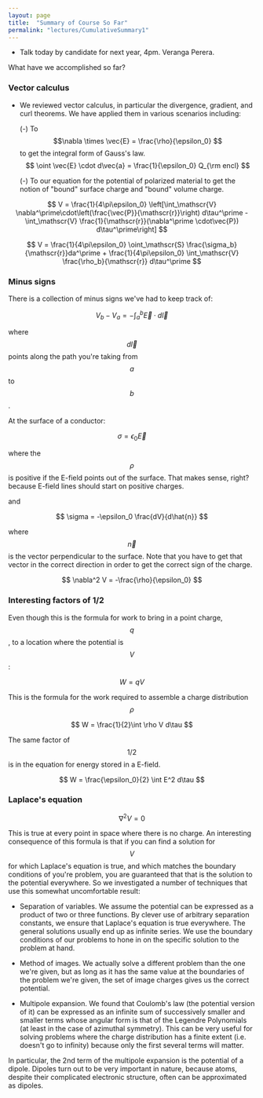```yaml
---
layout: page
title:  "Summary of Course So Far"
permalink: "lectures/CumulativeSummary1"
---
```


* Talk today by candidate for next year, 4pm. Veranga Perera.

What have we accomplished so far?

### Vector calculus

* We reviewed vector calculus, in particular the divergence, gradient, and curl theorems. We have applied them in various scenarios including:

     (-) To $$\nabla \times \vec{E} = \frac{\rho}{\epsilon_0} $$ to get the integral form of Gauss's law. $$
\oint \vec{E} \cdot d\vec{a} = \frac{1}{\epsilon_0} Q_{\rm encl}
$$

     (-) To our equation for the potential of polarized material to get the notion of "bound" surface charge and "bound" volume charge.

$$
V = \frac{1}{4\pi\epsilon_0} \left[\int_\mathscr{V} \nabla^\prime\cdot\left(\frac{\vec{P}}{\mathscr{r}}\right) d\tau^\prime - \int_\mathscr{V} \frac{1}{\mathscr{r}}(\nabla^\prime \cdot\vec{P}) d\tau^\prime\right]
$$

$$
V = \frac{1}{4\pi\epsilon_0} \oint_\mathscr{S} \frac{\sigma_b}{\mathscr{r}}da^\prime  + \frac{1}{4\pi\epsilon_0} \int_\mathscr{V} \frac{\rho_b}{\mathscr{r}} d\tau^\prime
$$

### Minus signs
There is a collection of minus signs we've had to keep track of:

$$
V_b - V_a = - \int_a^b \vec{E} \cdot d\vec{l}
$$

where $$d\vec{l}$$ points along the path you're taking from $$a$$ to $$b$$.

At the surface of a conductor:

$$
\sigma = \epsilon_0 \vec{E}  
$$

where the $$\rho$$ is positive if the E-field points out of the surface.  That
makes sense, right?  because E-field lines should start on positive charges.

and

$$
\sigma = -\epsilon_0 \frac{dV}{d\hat{n}} 
$$

where $$\vec{n}$$ is the vector perpendicular to the surface. Note that you have
to get that vector in the correct direction in order to get the correct
sign of the charge.  

$$
\nabla^2 V =  -\frac{\rho}{\epsilon_0}
$$

### Interesting factors of 1/2

Even though this is the formula for work to bring in a point charge, $$q$$, to a location where
the potential is $$V$$:

$$
W = q V
$$


This is the formula for the work required to assemble a charge distribution $$\rho$$

$$
W = \frac{1}{2}\int \rho V d\tau
$$

The same factor of $$1/2$$ is in the equation for energy stored in a E-field.

$$
W = \frac{\epsilon_0}{2} \int E^2 d\tau
$$

### Laplace's equation

$$
\nabla^2 V = 0
$$

This is true at every point in space where there is no charge.  An interesting consequence
of this formula is that if you can find a solution for $$V$$ for which Laplace's equation
is true, and which matches the boundary conditions of you're problem, you are guaranteed
that that is the solution to the potential everywhere.  So we investigated a number of
techniques that use this somewhat uncomfortable result:

* Separation of variables.  We assume the potential can be expressed as a product of two or three functions.  By clever use of arbitrary separation constants, we ensure that Laplace's
equation is true everywhere.  The general solutions usually end up as infinite series. We use the
boundary conditions of our problems to hone in on the specific solution to the problem at hand.

* Method of images. We actually solve a different problem than the one we're given, but as
long as it has the same value at the boundaries of the problem we're given, the set of
image charges gives us the correct potential. 

* Multipole expansion. We found that Coulomb's law (the potential version of it) can be
expressed as an infinite sum of successively smaller and smaller terms whose angular
form is that of the Legendre Polynomials (at least in the case of azimuthal symmetry). This
can be very useful for solving problems where the charge distribution has a finite extent (i.e. doesn't go to infinity) because only the first several terms will matter.

In particular, the 2nd term of the multipole expansion is the potential of a dipole.  Dipoles
turn out to be very important in nature, because atoms, despite their complicated electronic structure, often can be approximated as dipoles.
